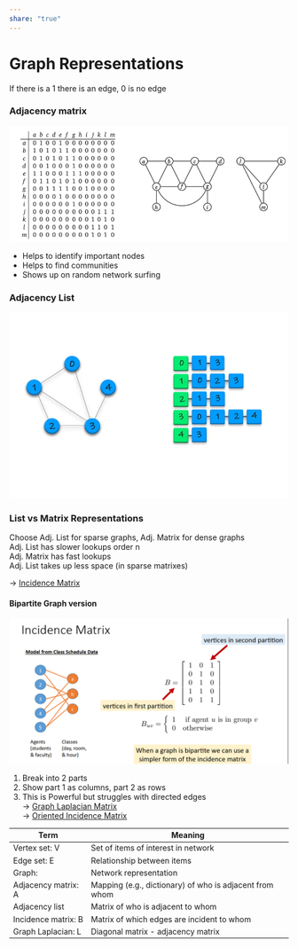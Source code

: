 ```yaml
---  
share: "true"  
---  
```

  
# Graph Representations  
  
If there is a 1 there is an edge, 0 is no edge  
  
### Adjacency matrix  
![Pasted image 20240111140726.png](./assets/Pasted%20image%2020240111140726.png)  
- Helps to identify important nodes  
- Helps to find communities  
- Shows up on random network surfing  
  
### Adjacency List  
![Pasted image 20240111141233.png](./assets/Pasted%20image%2020240111141233.png)  
  
  
### List vs Matrix Representations  
Choose Adj. List for sparse graphs, Adj. Matrix for dense graphs  
Adj. List has slower lookups order n  
Adj. Matrix has fast lookups  
Adj. List takes up less space (in sparse matrixes)  
  
  
-> [Incidence Matrix](./Incidence%20Matrix.md)  
  
#### Bipartite Graph version  
![Pasted image 20240111142416.png](./assets/Pasted%20image%2020240111142416.png)  
  
1. Break into 2 parts  
2. Show part 1 as columns, part 2 as rows  
3. This is Powerful but struggles with directed edges  
-> [Graph Laplacian Matrix](./Graph%20Laplacian%20Matrix.md)  
-> [Oriented Incidence Matrix](./Oriented%20Incidence%20Matrix.md)  
  
  
| Term | Meaning |  
| ---- | ---- |  
| Vertex set: V | Set of items of interest in network |  
| Edge set: E | Relationship between items |  
| Graph: | Network representation |  
| Adjacency matrix: A | Mapping (e.g., dictionary) of who is adjacent from whom |  
| Adjacency list | Matrix of who is adjacent to whom |  
| Incidence matrix: B | Matrix of which edges are incident to whom |  
| Graph Laplacian: L | Diagonal matrix - adjacency matrix |  
  

